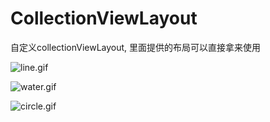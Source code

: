 # CollectionViewLayout
自定义collectionViewLayout, 里面提供的布局可以直接拿来使用


![line.gif](http://upload-images.jianshu.io/upload_images/1271831-5849bd6f6a41eeb6.gif?imageMogr2/auto-orient/strip)

![water.gif](http://upload-images.jianshu.io/upload_images/1271831-228519017143d91d.gif?imageMogr2/auto-orient/strip)


![circle.gif](http://upload-images.jianshu.io/upload_images/1271831-b7ea5ed206ffdadd.gif?imageMogr2/auto-orient/strip)
